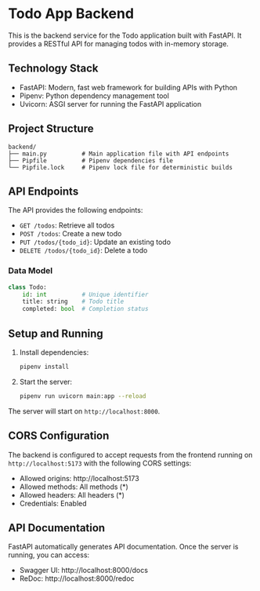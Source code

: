 # Todo App Backend

This is the backend service for the Todo application built with FastAPI. It provides a RESTful API for managing todos with in-memory storage.

## Technology Stack

- FastAPI: Modern, fast web framework for building APIs with Python
- Pipenv: Python dependency management tool
- Uvicorn: ASGI server for running the FastAPI application

## Project Structure

```
backend/
├── main.py          # Main application file with API endpoints
├── Pipfile          # Pipenv dependencies file
└── Pipfile.lock     # Pipenv lock file for deterministic builds
```

## API Endpoints

The API provides the following endpoints:

- `GET /todos`: Retrieve all todos
- `POST /todos`: Create a new todo
- `PUT /todos/{todo_id}`: Update an existing todo
- `DELETE /todos/{todo_id}`: Delete a todo

### Data Model

```python
class Todo:
    id: int          # Unique identifier
    title: string    # Todo title
    completed: bool  # Completion status
```

## Setup and Running

1. Install dependencies:

   ```bash
   pipenv install
   ```

2. Start the server:
   ```bash
   pipenv run uvicorn main:app --reload
   ```

The server will start on `http://localhost:8000`.

## CORS Configuration

The backend is configured to accept requests from the frontend running on `http://localhost:5173` with the following CORS settings:

- Allowed origins: http://localhost:5173
- Allowed methods: All methods (\*)
- Allowed headers: All headers (\*)
- Credentials: Enabled

## API Documentation

FastAPI automatically generates API documentation. Once the server is running, you can access:

- Swagger UI: http://localhost:8000/docs
- ReDoc: http://localhost:8000/redoc
